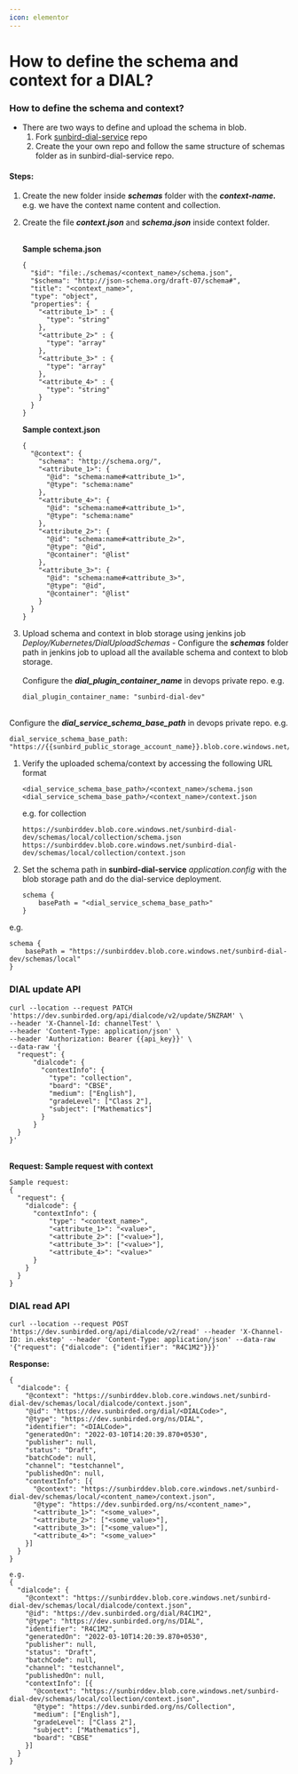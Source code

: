 ```yaml
---
icon: elementor
---
```


# How to define the schema and context for a DIAL?

### How to define the schema and context? <a href="#howtodefinetheschemaandcontextforadial-howtodefinetheschemaandcontext" id="howtodefinetheschemaandcontextforadial-howtodefinetheschemaandcontext"></a>

* There are two ways to define and upload the schema in blob.
  1. Fork [sunbird-dial-service](https://github.com/project-sunbird/sunbird-dial-service/schemas) repo
  2. Create the your own repo and follow the same structure of schemas folder as in sunbird-dial-service repo.

#### Steps: <a href="#howtodefinetheschemaandcontextforadial-steps" id="howtodefinetheschemaandcontextforadial-steps"></a>

1. Create the new folder inside _**schemas**_ folder with the _**context-name.**_ e.g. we have the context name content and collection.
2.  Create the file _**context.json**_ and _**schema.json**_ inside context folder.



    \
    **Sample schema.json**

    ```
    {
      "$id": "file:./schemas/<context_name>/schema.json",
      "$schema": "http://json-schema.org/draft-07/schema#",
      "title": "<context_name>",
      "type": "object",
      "properties": {
        "<attribute_1>" : {
          "type": "string"
        },
        "<attribute_2>" : {
          "type": "array"
        },
        "<attribute_3>" : {
          "type": "array"
        },
        "<attribute_4>" : {
          "type": "string"
        }
      }
    }
    ```

    **Sample context.json**

    ```
    {
      "@context": {
        "schema": "http://schema.org/",
        "<attribute_1>": {
          "@id": "schema:name#<attribute_1>",
          "@type": "schema:name"
        },
        "<attribute_4>": {
          "@id": "schema:name#<attribute_1>",
          "@type": "schema:name"
        },
        "<attribute_2>": {
          "@id": "schema:name#<attribute_2>",
          "@type": "@id",
          "@container": "@list"
        },
        "<attribute_3>": {
          "@id": "schema:name#<attribute_3>",
          "@type": "@id",
          "@container": "@list"
        }
      }
    }
    ```
3.  Upload schema and context in blob storage using jenkins job\
    _Deploy/Kubernetes/DialUploadSchemas_ - Configure the _**schemas**_ folder path in jenkins job to upload all the available schema and context to blob storage.\
    \
    Configure the _**dial\_plugin\_container\_name**_ in devops private repo. e.g.

    ```
    dial_plugin_container_name: "sunbird-dial-dev"
    ```

\
Configure the _**dial\_service\_schema\_base\_path**_ in devops private repo. e.g.

```
dial_service_schema_base_path: "https://{{sunbird_public_storage_account_name}}.blob.core.windows.net/{{dial_plugin_container_name}}/schemas/local"
```

1.  Verify the uploaded schema/context by accessing the following URL format

    ```
    <dial_service_schema_base_path>/<context_name>/schema.json
    <dial_service_schema_base_path>/<context_name>/context.json
    ```

    e.g. for collection

    ```
    https://sunbirddev.blob.core.windows.net/sunbird-dial-dev/schemas/local/collection/schema.json
    https://sunbirddev.blob.core.windows.net/sunbird-dial-dev/schemas/local/collection/context.json
    ```
2.  Set the schema path in **sunbird-dial-service** _application.config_ with the blob storage path and do the dial-service deployment.

    ```
    schema {
        basePath = "<dial_service_schema_base_path>"
    }
    ```

e.g.

```
schema {
    basePath = "https://sunbirddev.blob.core.windows.net/sunbird-dial-dev/schemas/local"
}
```

### **DIAL update API** <a href="#howtodefinetheschemaandcontextforadial-dialupdateapi" id="howtodefinetheschemaandcontextforadial-dialupdateapi"></a>

```
curl --location --request PATCH 'https://dev.sunbirded.org/api/dialcode/v2/update/5NZRAM' \
--header 'X-Channel-Id: channelTest' \
--header 'Content-Type: application/json' \
--header 'Authorization: Bearer {{api_key}}' \
--data-raw '{
  "request": {
      "dialcode": {
        "contextInfo": {
          "type": "collection",
          "board": "CBSE",
          "medium": ["English"],
          "gradeLevel": ["Class 2"],
          "subject": ["Mathematics"]
        }
      }
  }
}'
```

\
**Request: Sample request with context**

```
Sample request:
{
  "request": {
    "dialcode": {
      "contextInfo": {
          "type": "<context_name>",
          "<attribute_1>": "<value>",
          "<attribute_2>": ["<value>"],
          "<attribute_3>": ["<value>"],
          "<attribute_4>": "<value>"
      }
    }
  }
}
```

### **DIAL read API** <a href="#howtodefinetheschemaandcontextforadial-dialreadapi" id="howtodefinetheschemaandcontextforadial-dialreadapi"></a>

```
curl --location --request POST 'https://dev.sunbirded.org/api/dialcode/v2/read' --header 'X-Channel-ID: in.ekstep' --header 'Content-Type: application/json' --data-raw '{"request": {"dialcode": {"identifier": "R4C1M2"}}}'
```

**Response:**

```
{
  "dialcode": {
    "@context": "https://sunbirddev.blob.core.windows.net/sunbird-dial-dev/schemas/local/dialcode/context.json",
    "@id": "https://dev.sunbirded.org/dial/<DIALCode>",
    "@type": "https://dev.sunbirded.org/ns/DIAL",
    "identifier": "<DIALCode>",
    "generatedOn": "2022-03-10T14:20:39.870+0530",
    "publisher": null,
    "status": "Draft",
    "batchCode": null,
    "channel": "testchannel",
    "publishedOn": null,
    "contextInfo": [{
      "@context": "https://sunbirddev.blob.core.windows.net/sunbird-dial-dev/schemas/local/<content_name>/context.json",
      "@type": "https://dev.sunbirded.org/ns/<content_name>",
      "<attribute_1>": "<some_value>",
      "<attribute_2>": ["<some_value>"],
      "<attribute_3>": ["<some_value>"],
      "<attribute_4>": "<some_value>"
    }]
  }
}

e.g.
{
  "dialcode": {
    "@context": "https://sunbirddev.blob.core.windows.net/sunbird-dial-dev/schemas/local/dialcode/context.json",
    "@id": "https://dev.sunbirded.org/dial/R4C1M2",
    "@type": "https://dev.sunbirded.org/ns/DIAL",
    "identifier": "R4C1M2",
    "generatedOn": "2022-03-10T14:20:39.870+0530",
    "publisher": null,
    "status": "Draft",
    "batchCode": null,
    "channel": "testchannel",
    "publishedOn": null,
    "contextInfo": [{
      "@context": "https://sunbirddev.blob.core.windows.net/sunbird-dial-dev/schemas/local/collection/context.json",
      "@type": "https://dev.sunbirded.org/ns/Collection",
      "medium": ["English"],
      "gradeLevel": ["Class 2"],
      "subject": ["Mathematics"],
      "board": "CBSE"
    }]
  }
}
```
